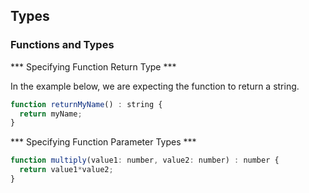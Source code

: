 ## Types

### Functions and Types


*** Specifying Function Return Type ***

In the example below, we are expecting the function to return a string.

```javascript
function returnMyName() : string {
  return myName;
}
```

*** Specifying Function Parameter Types ***

```javascript
function multiply(value1: number, value2: number) : number {
  return value1*value2;
}
```
